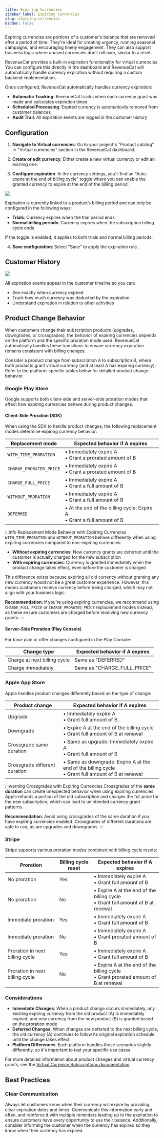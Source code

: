 ```yaml
---
title: Expiring Currencies
sidebar_label: Expiring Currencies
slug: expiring-currencies
hidden: false
---
```


Expiring currencies are portions of a customer's balance that are removed after a period of time. They're ideal for creating urgency, running seasonal campaigns, and encouraging timely engagement. They can also support business logic where unused currencies don’t roll over, similar to a reset.

RevenueCat provides a built-in expiration functionality for virtual currencies. You can configure this directly in the dashboard and RevenueCat will automatically handle currency expiration without requiring a custom backend implementation.

Once configured, RevenueCat automatically handles currency expiration:

- **Automatic Tracking**: RevenueCat tracks when each currency grant was made and calculates expiration times
- **Scheduled Processing**: Expired currency is automatically removed from customer balances
- **Audit Trail**: All expiration events are logged in the customer history

## Configuration

1. **Navigate to Virtual currencies**: Go to your project's "Product catalog" → "Virtual currencies" section in the RevenueCat dashboard.

2. **Create or edit currency**: Either create a new virtual currency or edit an existing one.

3. **Configure expiration**: In the currency settings, you'll find an "Auto-expire at the end of billing cycle" toggle where you can enable the granted currency to expire at the end of the billing period.

![](/docs_images/virtual-currency/expire-currency.png)

Expiration is currently linked to a product’s billing period and can only be configured in the following ways:

- **Trials**: Currency expires when the trial period ends
- **Normal billing periods**: Currency expires when the subscription billing cycle ends

If the toggle is enabled, it applies to both trials and normal billing periods.

4. **Save configuration**: Select "Save" to apply the expiration rule.

## Customer History

![](/docs_images/virtual-currency/expiring-currency-customer-timeline.png)

All expiration events appear in the customer timeline so you can:

- See exactly when currency expired
- Track how much currency was deducted by the expiration
- Understand expiration in relation to other activities

## Product Change Behavior

When customers change their subscription products (upgrades, downgrades, or crossgrades), the behavior of expiring currencies depends on the platform and the specific proration mode used. RevenueCat automatically handles these transitions to ensure currency expiration remains consistent with billing changes.

Consider a product change from subscription A to subscription B, where both products grant virtual currency (and at least A has expiring currency). Refer to the platform-specific tables below for detailed product change behavior.

### Google Play Store

Google supports both client-side and server-side proration modes that affect how expiring currencies behave during product changes.

#### Client-Side Proration (SDK)

When using the SDK to handle product changes, the following replacement modes determine expiring currency behavior:

| Replacement mode        | Expected behavior if A expires                                             |
| ----------------------- | -------------------------------------------------------------------------- |
| `WITH_TIME_PRORATION`   | • Immediately expire A<br/>• Grant a prorated amount of B                  |
| `CHARGE_PRORATED_PRICE` | • Immediately expire A<br/>• Grant a prorated amount of B                  |
| `CHARGE_FULL_PRICE`     | • Immediately expire A<br/>• Grant a full amount of B                      |
| `WITHOUT_PRORATION`     | • Immediately expire A<br/>• Grant a full amount of B                      |
| `DEFERRED`              | • At the end of the billing cycle: Expire A<br/>• Grant a full amount of B |

:::info Replacement Mode Behavior with Expiring Currencies
`WITH_TIME_PRORATION` and `WITHOUT_PRORATION` behave differently when using expiring currencies compared to non-expiring currencies:

- **Without expiring currencies**: New currency grants are deferred until the customer is actually charged for the new subscription
- **With expiring currencies**: Currency is granted immediately when the product change takes effect, even before the customer is charged

This difference exists because expiring all old currency without granting any new currency would not be a great customer experience. However, this means customers receive currency before being charged, which may not align with your business logic.

**Recommendation**: If you're using expiring currencies, we recommend using `CHARGE_FULL_PRICE` or `CHARGE_PRORATED_PRICE` replacement modes instead, as these ensure customers are charged before receiving new currency grants.
:::

#### Server-Side Proration (Play Console)

For base plan or offer changes configured in the Play Console:

| Change type                  | Expected behavior if A expires |
| ---------------------------- | ------------------------------ |
| Charge at next billing cycle | Same as "DEFERRED"             |
| Charge immediately           | Same as "CHARGE_FULL_PRICE"    |

### Apple App Store

Apple handles product changes differently based on the type of change:

| Product change                | Expected behavior if A expires                                                                        |
| ----------------------------- | ----------------------------------------------------------------------------------------------------- |
| Upgrade                       | • Immediately expire A<br/>• Grant full amount of B                                                   |
| Downgrade                     | • Expire A at the end of the billing cycle<br/>• Grant full amount of B at renewal                    |
| Crossgrade same duration      | • Same as upgrade: Immediately expire A<br/>• Grant full amount of B                                  |
| Crossgrade different duration | • Same as downgrade: Expire A at the end of the billing cycle<br/>• Grant full amount of B at renewal |

:::warning Crossgrades with Expiring Currencies
Crossgrades of the **same duration** can create unexpected behavior when using expiring currencies. Apple refunds a portion of the old subscription and charges the full price for the new subscription, which can lead to unintended currency grant patterns.

**Recommendation**: Avoid using crossgrades of the same duration if you have expiring currencies enabled. Crossgrades of different durations are safe to use, as are upgrades and downgrades.
:::

### Stripe

Stripe supports various proration modes combined with billing cycle resets:

| Proration                       | Billing cycle reset | Expected behavior if A expires                                                         |
| ------------------------------- | ------------------- | -------------------------------------------------------------------------------------- |
| No proration                    | Yes                 | • Immediately expire A<br/>• Grant full amount of B                                    |
| No proration                    | No                  | • Expire A at the end of the billing cycle<br/>• Grant full amount of B at renewal     |
| Immediate proration             | Yes                 | • Immediately expire A<br/>• Grant full amount of B                                    |
| Immediate proration             | No                  | • Immediately expire A<br/>• Grant prorated amount of B                                |
| Proration in next billing cycle | Yes                 | • Immediately expire A<br/>• Grant full amount of B                                    |
| Proration in next billing cycle | No                  | • Expire A at the end of the billing cycle<br/>• Grant prorated amount of B at renewal |

### Considerations

- **Immediate Changes**: When a product change occurs immediately, any existing expiring currency from the old product (A) is immediately expired, and new currency from the new product (B) is granted based on the proration mode
- **Deferred Changes**: When changes are deferred to the next billing cycle, the old currency (A) continues to follow its original expiration schedule until the change takes effect
- **Platform Differences**: Each platform handles these scenarios slightly differently, so it's important to test your specific use cases

For more detailed information about product changes and virtual currency grants, see the [Virtual Currency Subscriptions documentation](/offerings/virtual-currency/subscriptions#product-changes).

## Best Practices

### Clear Communication

Always let customers know when their currency will expire by providing clear expiration dates and times. Communicate this information early and often, and reinforce it with multiple reminders leading up to the expiration to ensure customers have every opportunity to use their balance. Additionally, consider informing the customer when the currency has expired so they know when their currency has expired.
